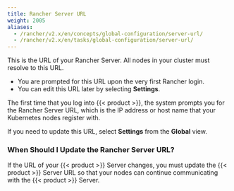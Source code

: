 ```yaml
---
title: Rancher Server URL
weight: 2005
aliases:
  - /rancher/v2.x/en/concepts/global-configuration/server-url/
  - /rancher/v2.x/en/tasks/global-configuration/server-url/
---
```



This is the URL of your Rancher Server. All nodes in your cluster must resolve to this URL.

- You are prompted for this URL upon the very first Rancher login.
- You can edit this URL later by selecting **Settings**.


The first time that you log into {{< product >}}, the system prompts you for the Rancher Server URL, which is the IP address or host name that your Kubernetes nodes register with.

If you need to update this URL, select **Settings** from the **Global** view.

### When Should I Update the Rancher Server URL?

If the URL of your {{< product >}} Server changes, you must update the {{< product >}} Server URL so that your nodes can continue communicating with the {{< product >}} Server.
